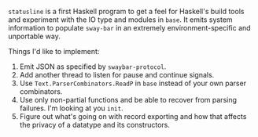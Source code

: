 `statusline` is a first Haskell program to get a feel for Haskell's build tools
and experiment with the IO type and modules in `base`. It emits system
information to populate `sway-bar` in an extremely environment-specific and
unportable way.

Things I'd like to implement:

1. Emit JSON as specified by `swaybar-protocol`.
2. Add another thread to listen for pause and continue signals.
3. Use `Text.ParserCombinators.ReadP` in `base` instead of your own parser
   combinators.
4. Use only non-partial functions and be able to recover from parsing failures.
   I'm looking at you `init`.
5. Figure out what's going on with record exporting and how that affects the
   privacy of a datatype and its constructors.
